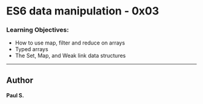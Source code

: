 # ES6 data manipulation - 0x03

### Learning Objectives:
* How to use map, filter and reduce on arrays
* Typed arrays
* The Set, Map, and Weak link data structures

--- 
## Author 
#### Paul S.
